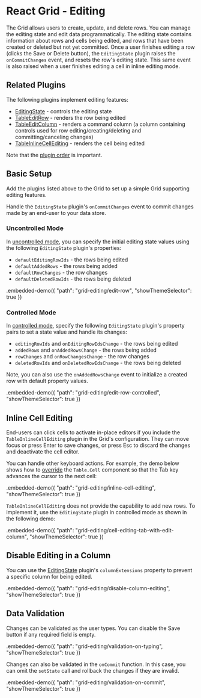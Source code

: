 # React Grid - Editing

The Grid allows users to create, update, and delete rows. You can manage the editing state and edit data programmatically. The editing state contains information about rows and cells being edited, and rows that have been created or deleted but not yet committed. Once a user finishes editing a row (clicks the Save or Delete button), the `EditingState` plugin raises the `onCommitChanges` event, and resets the row's editing state. This same event is also raised when a user finishes editing a cell in inline editing mode.

## Related Plugins

The following plugins implement editing features:

- [EditingState](../reference/editing-state.md) - controls the editing state
- [TableEditRow](../reference/table-edit-row.md) - renders the row being edited
- [TableEditColumn](../reference/table-edit-column.md) - renders a command column (a column containing controls used for row editing/creating/deleting and committing/canceling changes)
- [TableInlineCellEditing](../reference/table-inline-cell-editing.md) - renders the cell being edited

Note that the [plugin order](./plugin-overview.md#plugin-order) is important.

## Basic Setup

Add the plugins listed above to the Grid to set up a simple Grid supporting editing features.

Handle the `EditingState` plugin's `onCommitChanges` event to commit changes made by an end-user to your data store.

### Uncontrolled Mode

In [uncontrolled mode](controlled-and-uncontrolled-modes.md), you can specify the initial editing state values using the following `EditingState` plugin's properties:

- `defaultEditingRowIds` - the rows being edited
- `defaultAddedRows` - the rows being added
- `defaultRowChanges` - the row changes
- `defaultDeletedRowIds` - the rows being deleted

.embedded-demo({ "path": "grid-editing/edit-row", "showThemeSelector": true })

### Controlled Mode

In [controlled mode](controlled-and-uncontrolled-modes.md), specify the following `EditingState` plugin's property pairs to set a state value and handle its changes:

- `editingRowIds` and `onEditingRowIdsChange` - the rows being edited
- `addedRows` and `onAddedRowsChange` - the rows being added
- `rowChanges` and `onRowChangesChange` - the row changes
- `deletedRowIds` and `onDeletedRowIdsChange` - the rows being deleted

Note, you can also use the `onAddedRowsChange` event to initialize a created row with default property values.

.embedded-demo({ "path": "grid-editing/edit-row-controlled", "showThemeSelector": true })

## Inline Cell Editing


End-users can click cells to activate in-place editors if you include the `TableInlineCellEditing` plugin in the Grid's configuration. They can move focus or press Enter to save changes, or press Esc to discard the changes and deactivate the cell editor.

You can handle other keyboard actions. For example, the demo below shows how to [override](./fundamentals.md#customize-the-appearance) the `Table.Cell` component so that the Tab key advances the cursor to the next cell:

.embedded-demo({ "path": "grid-editing/inline-cell-editing", "showThemeSelector": true })


`TableInlineCellEditing` does not provide the capability to add new rows. To implement it, use the `EditingState` plugin in controlled mode as shown in the following demo:

.embedded-demo({ "path": "grid-editing/cell-editing-tab-with-edit-column", "showThemeSelector": true })

## Disable Editing in a Column

You can use the [EditingState](../reference/editing-state.md) plugin's `columnExtensions` property to prevent a specific column for being edited.

.embedded-demo({ "path": "grid-editing/disable-column-editing", "showThemeSelector": true })

## Data Validation

Changes can be validated as the user types. You can disable the Save button if any required field is empty.

.embedded-demo({ "path": "grid-editing/validation-on-typing", "showThemeSelector": true })

Changes can also be validated in the `onCommit` function. In this case, you can omit the `setState` call and rollback the changes if they are invalid.

.embedded-demo({ "path": "grid-editing/validation-on-commit", "showThemeSelector": true })
